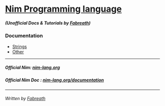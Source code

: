 # [Nim Programming language](https://nim-lang.org/)
##### (Unofficial Docs & Tutorials by [Fabreath](https://gitlab.com/fabreath))

### Documentation
* [Strings](./doc/strings.md)
* [Other](./doc/other.md)

---
##### Official Nim: [nim-lang.org](https://nim-lang.org/)
##### Official Nim Doc : [nim-lang.org/documentation](https://nim-lang.org/documentation.html)
---

###### Written by [Fabreath](https://gitlab.com/fabreath)
